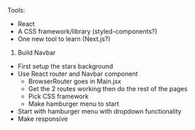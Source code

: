 Tools:
- React
- A CSS framework/library (styled-components?)
- One new tool to learn (Next.js?)

1. Build Navbar
  - First setup the stars background
  - Use React router and Navbar component
    - BrowserRouter goes in Main.jsx
    - Get the 2 routes working then do the rest of the pages
    - Pick CSS framework  
    - Make hamburger menu to start
  - Start with hamburger menu with dropdown functionality
  - Make responsive